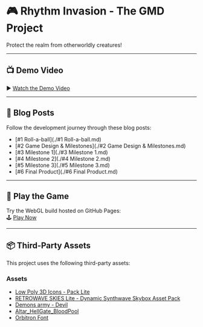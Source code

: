 # 🎮 Rhythm Invasion - The GMD Project

Protect the realm from otherworldly creatures!

---

## 📺 Demo Video

▶️ [Watch the Demo Video](https://www.youtube.com/your-demo-video-link)

---

## 📝 Blog Posts

Follow the development journey through these blog posts:

- [#1 Roll-a-ball](./#1 Roll-a-ball.md)
- [#2 Game Design & Milestones](./#2 Game Design & Milestones.md)
- [#3 Milestone 1](./#3 Milestone 1.md)
- [#4 Milestone 2](./#4 Milestone 2.md)
- [#5 Milestone 3](./#5 Milestone 3.md)
- [#6 Final Product](./#6 Final Product.md)

---

## 🔗 Play the Game

Try the WebGL build hosted on GitHub Pages:  
🕹️ [Play Now](https://bekololek.github.io/GMD-WebGL/)

---

## 📦 Third-Party Assets

This project uses the following third-party assets:

### Assets
- [Low Poly 3D Icons - Pack Lite](https://assetstore.unity.com/packages/3d/props/low-poly-3d-icons-pack-lite-295587)
- [RETROWAVE SKIES Lite - Dynamic Synthwave Skybox Asset Pack](https://assetstore.unity.com/packages/vfx/shaders/retrowave-skies-lite-dynamic-synthwave-skybox-asset-pack-282063)
- [Demons army - Devil](https://assetstore.unity.com/packages/3d/characters/humanoids/fantasy/demons-army-devil-313145)
- [Altar_HellGate_BloodPool](https://assetstore.unity.com/packages/3d/environments/fantasy/altar-hellgate-bloodpool-101442)
- [Orbitron Font](https://fonts.google.com/specimen/Orbitron)

